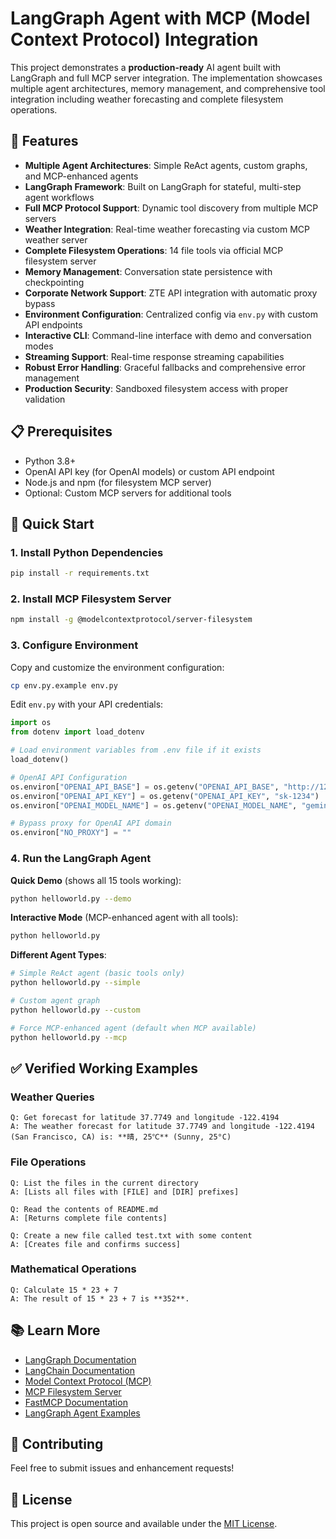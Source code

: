 # LangGraph Agent with MCP (Model Context Protocol) Integration

This project demonstrates a **production-ready** AI agent built with LangGraph and full MCP server integration. The implementation showcases multiple agent architectures, memory management, and comprehensive tool integration including weather forecasting and complete filesystem operations.

## 🌟 Features

- **Multiple Agent Architectures**: Simple ReAct agents, custom graphs, and MCP-enhanced agents
- **LangGraph Framework**: Built on LangGraph for stateful, multi-step agent workflows
- **Full MCP Protocol Support**: Dynamic tool discovery from multiple MCP servers
- **Weather Integration**: Real-time weather forecasting via custom MCP weather server
- **Complete Filesystem Operations**: 14 file tools via official MCP filesystem server
- **Memory Management**: Conversation state persistence with checkpointing
- **Corporate Network Support**: ZTE API integration with automatic proxy bypass
- **Environment Configuration**: Centralized config via `env.py` with custom API endpoints
- **Interactive CLI**: Command-line interface with demo and conversation modes
- **Streaming Support**: Real-time response streaming capabilities
- **Robust Error Handling**: Graceful fallbacks and comprehensive error management
- **Production Security**: Sandboxed filesystem access with proper validation

## 📋 Prerequisites

- Python 3.8+
- OpenAI API key (for OpenAI models) or custom API endpoint
- Node.js and npm (for filesystem MCP server)
- Optional: Custom MCP servers for additional tools

## 🚀 Quick Start

### 1. Install Python Dependencies

```bash
pip install -r requirements.txt
```

### 2. Install MCP Filesystem Server

```bash
npm install -g @modelcontextprotocol/server-filesystem
```

### 3. Configure Environment

Copy and customize the environment configuration:
```bash
cp env.py.example env.py
```

Edit `env.py` with your API credentials:
```python
import os
from dotenv import load_dotenv

# Load environment variables from .env file if it exists
load_dotenv()

# OpenAI API Configuration
os.environ["OPENAI_API_BASE"] = os.getenv("OPENAI_API_BASE", "http://127.0.0.1:4000")
os.environ["OPENAI_API_KEY"] = os.getenv("OPENAI_API_KEY", "sk-1234")
os.environ["OPENAI_MODEL_NAME"] = os.getenv("OPENAI_MODEL_NAME", "gemini-2.5")

# Bypass proxy for OpenAI API domain
os.environ["NO_PROXY"] = ""
```

### 4. Run the LangGraph Agent

**Quick Demo** (shows all 15 tools working):
```bash
python helloworld.py --demo
```

**Interactive Mode** (MCP-enhanced agent with all tools):
```bash
python helloworld.py
```

**Different Agent Types**:
```bash
# Simple ReAct agent (basic tools only)
python helloworld.py --simple

# Custom agent graph
python helloworld.py --custom

# Force MCP-enhanced agent (default when MCP available)
python helloworld.py --mcp
```

## ✅ **Verified Working Examples**

### Weather Queries
```
Q: Get forecast for latitude 37.7749 and longitude -122.4194
A: The weather forecast for latitude 37.7749 and longitude -122.4194 (San Francisco, CA) is: **晴, 25℃** (Sunny, 25°C)
```

### File Operations
```
Q: List the files in the current directory
A: [Lists all files with [FILE] and [DIR] prefixes]

Q: Read the contents of README.md
A: [Returns complete file contents]

Q: Create a new file called test.txt with some content
A: [Creates file and confirms success]
```

### Mathematical Operations
```
Q: Calculate 15 * 23 + 7
A: The result of 15 * 23 + 7 is **352**.
```

## 📚 Learn More

- [LangGraph Documentation](https://langchain-ai.github.io/langgraph/)
- [LangChain Documentation](https://python.langchain.com/)
- [Model Context Protocol (MCP)](https://modelcontextprotocol.io/)
- [MCP Filesystem Server](https://github.com/modelcontextprotocol/server-filesystem)
- [FastMCP Documentation](https://github.com/jlowin/fastmcp)
- [LangGraph Agent Examples](https://github.com/langchain-ai/langgraph/tree/main/examples)

## 🤝 Contributing

Feel free to submit issues and enhancement requests!

## 📄 License

This project is open source and available under the [MIT License](LICENSE).
